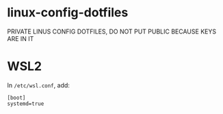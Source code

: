 # linux-config-dotfiles

PRIVATE LINUS CONFIG DOTFILES, DO NOT PUT PUBLIC BECAUSE KEYS ARE IN IT

# WSL2

In ``/etc/wsl.conf``, add:
```
[boot]
systemd=true
``````
